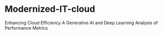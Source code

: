 # Modernized-IT-cloud
Enhancing Cloud Efficiency A Generative AI and Deep Learning Analysis of Performance Metrics
